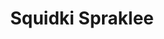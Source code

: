 ---
slug: squidki-spraklee
title: Squidki Spraklee
description: "Squidki Spraklee is an exciting online game. Play for free directly in your browser!"
icon: /images/new_mods/Sprunki Spraklee.png
url: https://wowtbc.net/sprunkin/spraklee/index.html
previewImage: /images/new_mods/Sprunki Spraklee.png
type: new mods

# SEO配置
seo:
  title: "Squidki Spraklee - Play Free Online Game | Fun Browser Games"
  description: "Squidki Spraklee - Play this fun online game for free in your browser. No download required!"
  ogImage: "/images/new_mods/Sprunki Spraklee.png"
  keywords: "squidki-spraklee, online game, browser game, free game, new mods game, play online"

videoUrls:
  - https://www.youtube.com/embed/example1
  - https://www.youtube.com/embed/example2

whyPlay:
  title: "Why Play Squidki Spraklee?"
  items:
    - "Immersive Gameplay: Squidki Spraklee offers an engaging and immersive gaming experience that will keep you entertained for hours"
    - "Challenging Levels: Test your skills with increasingly difficult challenges and obstacles"
    - "Beautiful Graphics: Enjoy stunning visuals and smooth animations that bring the game world to life"
    - "Regular Updates: New content and features are added regularly to keep the game fresh and exciting"
    - "Free to Play: Experience all the fun without spending a penny"
    - "Community Features: Connect with other players, share strategies, and compete for high scores"
    - "Cross-Platform: Play on any device with a web browser, no downloads required"

features:
  title: "Key Features of Squidki Spraklee"
  image: "/images/new_mods/Sprunki Spraklee.png"
  items:
    - "Intuitive Controls: Easy to learn controls make Squidki Spraklee accessible for players of all skill levels"
    - "Multiple Game Modes: Enjoy various gameplay options that provide different challenges and experiences"
    - "Character Customization: Personalize your gaming experience with unique characters and items"
    - "Achievement System: Complete special tasks to earn rewards and recognition"
    - "Leaderboards: Compete with players worldwide and see who can achieve the highest scores"

characteristics:
  title: "Game Characteristics"
  image: "/images/new_mods/Sprunki Spraklee.png"
  items:
    - "Genre: New mods game with elements of strategy and skill"
    - "Difficulty: Suitable for both casual gamers and those seeking a challenge"
    - "Play Time: Quick sessions or extended gameplay, depending on your preference"
    - "Art Style: Vibrant and engaging visuals that enhance the gaming experience"
    - "Sound Design: Immersive audio that complements the gameplay perfectly"

info: "Squidki Spraklee is an exciting online game that offers players a unique and engaging gaming experience. With its intuitive controls, stunning visuals, and challenging gameplay, Squidki Spraklee provides hours of entertainment for players of all ages and skill levels. Whether you're looking for a quick gaming session during a break or an extended play session, Squidki Spraklee delivers an immersive experience that will keep you coming back for more. The game features multiple levels of increasing difficulty, ensuring that players are constantly challenged as they progress. With regular updates adding new content and features, Squidki Spraklee remains fresh and exciting, providing endless entertainment options for its growing community of players."

howToPlayIntro: "Welcome to Squidki Spraklee! This guide will walk you through the basics and help you master the game. Whether you're a beginner or looking to improve your skills, these tips and instructions will enhance your gaming experience."

howToPlaySteps:
  - title: "Getting Started"
    description: "Begin your Squidki Spraklee adventure by familiarizing yourself with the controls. Use your keyboard or mouse to navigate through the game interface. The tutorial will guide you through the basic mechanics and help you understand the objectives."
  - title: "Understanding the Objectives"
    description: "In Squidki Spraklee, your main goal is to progress through levels by completing specific objectives. Each level presents unique challenges that require different strategies and approaches."
  - title: "Mastering the Controls"
    description: "Practice using the controls to improve your precision and reaction time. Squidki Spraklee requires quick reflexes and strategic thinking to overcome obstacles and defeat opponents."
  - title: "Utilizing Power-ups"
    description: "Collect power-ups throughout the game to enhance your abilities and overcome difficult challenges. Each power-up offers unique advantages that can be crucial for success."
  - title: "Developing Strategies"
    description: "As you progress in Squidki Spraklee, develop effective strategies for different scenarios. Analyze patterns, anticipate challenges, and adapt your approach to maximize your performance."

faq:
  title: "Frequently Asked Questions about Squidki Spraklee"
  items:
    - question: "Is Squidki Spraklee free to play?"
      answer: "Yes, Squidki Spraklee is completely free to play directly in your web browser. No downloads or purchases are required to enjoy the full game experience."
    - question: "Can I play Squidki Spraklee on mobile devices?"
      answer: "Yes, Squidki Spraklee is optimized for both desktop and mobile play. You can enjoy the game on any device with a web browser and internet connection."
    - question: "Are there any in-game purchases?"
      answer: "While Squidki Spraklee is free to play, there may be optional in-game purchases available for cosmetic items or additional features that don't affect core gameplay."
    - question: "How often is Squidki Spraklee updated?"
      answer: "The developers regularly update Squidki Spraklee with new content, features, and improvements based on player feedback and game performance."
    - question: "Can I play Squidki Spraklee offline?"
      answer: "Currently, Squidki Spraklee requires an internet connection to play as it's a browser-based online game."
    - question: "Is Squidki Spraklee suitable for children?"
      answer: "Yes, Squidki Spraklee is designed to be family-friendly and suitable for players of all ages."
    - question: "How do I report bugs or issues?"
      answer: "If you encounter any problems while playing Squidki Spraklee, you can report them through the game's support page or contact the developers directly through their website."
    - question: "Still Have Questions?"
      answer: "If you have additional questions about Squidki Spraklee that aren't covered in this FAQ, please visit our support center or contact our customer service team for assistance."
---